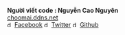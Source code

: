 **Người viết code : Nguyễn Cao Nguyên**  
<a href="https://choomai.ddns.net">choomai.ddns.net</a>  
<img src="https://cdn-icons-png.flaticon.com/512/5968/5968764.png" alt="drawing" width="13"/> [Facebook](https://facebook.com/uranidiot0606)
<img src="https://cdn-icons-png.flaticon.com/128/733/733579.png" alt="drawing" width="13"/> [Twitter](https://twitter.com/YouAreA66813344)
<img src="https://cdn-icons-png.flaticon.com/512/1051/1051326.png" alt="drawing" width="13"/> [Github](https://github.com/Choomai)
